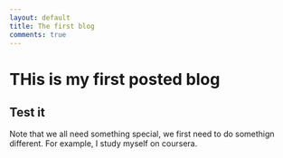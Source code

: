 ```yaml
---
layout: default
title: The first blog
comments: true
---
```

# THis is my first posted blog

## Test it

Note that we all need something special, we first need to do somethign different. For example, I study myself on coursera.
